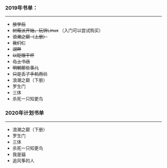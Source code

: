 ### 2019年书单：
------
 - ~~放学后~~
 - ~~树莓派开始，玩转Linux~~ （入门可以尝试购买）
 - ~~浪潮之巅（上册）~~
 - ~~我们仨~~
 - ~~湖畔~~
 - ~~以眨眼干杯~~
 - ~~岛上书店~~
 - ~~明朝那些事儿~~
 - ~~只是丢了手机而已~~
 - 浪潮之巅（下册）
 - 罗生门
 - 三体
 - 杀死一只知更鸟


### 2020年计划书单

------
 - 浪潮之巅（下册）
 - 罗生门
 - 三体
 - 杀死一只知更鸟
 - 我是貓
 - 追风筝的人
